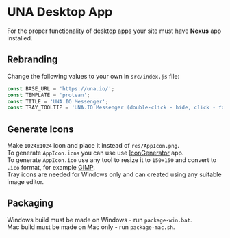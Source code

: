 # UNA Desktop App

For the proper functionality of desktop apps your site must have **Nexus** app installed.

## Rebranding

Change the following values to your own in `src/index.js` file:
```js
const BASE_URL = 'https://una.io/';
const TEMPLATE = 'protean';
const TITLE = 'UNA.IO Messenger';
const TRAY_TOOLTIP = 'UNA.IO Messenger (double-click - hide, click - focus)';
```

## Generate Icons

Make `1024x1024` icon and place it instead of `res/AppIcon.png`.   
To generate `AppIcon.icns` you can use use [IconGenerator](https://github.com/onmyway133/IconGenerator) app.   
To generate `AppIcon.ico` use any tool to resize it to `150x150` and convert to `.ico` format, for example [GIMP](https://www.gimp.org).   
Tray icons are needed for Windows only and can created using any suitable image editor.

## Packaging

Windows build must be made on Windows - run `package-win.bat`.  
Mac build must be made on Mac only - run `package-mac.sh`.

